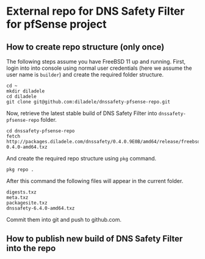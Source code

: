# External repo for DNS Safety Filter for pfSense project

## How to create repo structure (only once)

The following steps assume you have FreeBSD 11 up and running. First, login into into console using normal user credentials (here we assume the user name is `builder`) and create the required folder structure.

	cd ~
    mkdir diladele
    cd diladele
    git clone git@github.com:diladele/dnssafety-pfsense-repo.git    

Now, retrieve the latest stable build of DNS Safety Filter into `dnssafety-pfsense-repo` folder.

    cd dnssafety-pfsense-repo
    fetch http://packages.diladele.com/dnssafety/0.4.0.9E0B/amd64/release/freebsd11/dnssafety-0.4.0-amd64.txz

And create the required repo structure using `pkg` command.

	pkg repo .

After this command the following files will appear in the current folder.

    digests.txz
    meta.txz
    packagesite.txz
    dnssafety-6.4.0-amd64.txz

Commit them into git and push to github.com.

## How to publish new build of DNS Safety Filter into the repo



